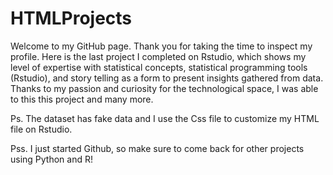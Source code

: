# HTMLProjects

Welcome to my GitHub page. Thank you for taking the time to inspect my profile. Here is the last project I completed on Rstudio, which shows my level of expertise with statistical concepts, statistical programming tools (Rstudio), and story telling as a form to present insights gathered from data. Thanks to my passion and curiosity for the technological space, I was able to this this project and many more. 

Ps. The dataset has fake data and I use the Css file to customize my HTML file on Rstudio. 

Pss. I just started Github, so make sure to come back for other projects using Python and R!
